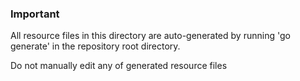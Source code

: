 ### Important

All resource files in this directory are auto-generated by running 'go generate' in the repository root directory.

Do not manually edit any of generated resource files 